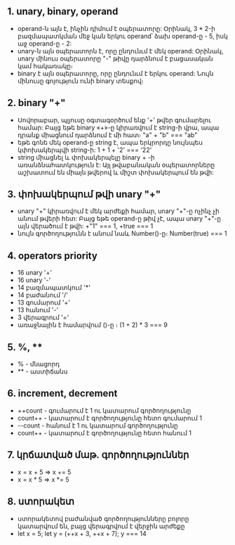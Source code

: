 ## 1. unary, binary, operand

- operand-ն այն է, ինչին դիմում է օպերատորը: Օրինակ, 3 \* 2-ի բազմապատկման մեջ կան երկու operand՝ ձախ operand-ը - 5, իսկ աջ operand-ը - 2:
- unary-ն այն օպերատորն է, որը ընդունւմ է մեկ operand: Օրինակ, unary մինուս օպերատորը "-" թիվը դարձնում է բացասական կամ հակառակը։
- binary է այն օպերատորը, որը ընդունւմ է երկու operand: Նույն մինուսը գոյություն ունի binary տեսքով։

## 2. binary "+"

- Սովորաբար, պլյուսը օգտագօրծում ենք '+' թվեր գումարելու համար: Բայց եթե binary «+»-ը կիրառվում է string-ի վրա, ապա դրանք միացնում դարձնում է մի հատ։ "a" + "b" === "ab"
- եթե գոնե մեկ operand-ը string է, ապա երկրորդը նույնպես կփոխակերպվի string-ի: 1 + 1 + '2' === '22'
- string միացնել և փոխակերպելը binary + -ի առանձնահատկություն է: Այլ թվաբանական օպերատորները աշխատում են միայն թվերով և միշտ փոխակերպում են թվի:

## 3. փոխակերպում թվի unary "+"

- unary "+" կիրառվում է մեկ արժեքի համար, unary "+"-ը ոչինչ չի անում թվերի հետ: Բայց եթե operand-ը թիվ չէ, ապա unary "+"-ը այն վերածում է թվի: +"1" === 1, +true === 1
- նույն գործողությունն է անում նաև Number()-ը։ Number(true) === 1

## 4. operators priority

- 16 unary '+'
- 16 unary '-'
- 14 բազմապատկում '\*'
- 14 բաժանում '/'
- 13 գումարում '+'
- 13 հանում '-'
- 3 վերագրում '='
- առաջնային է համարվում ()-ը ։ (1 + 2) \* 3 === 9

## 5. %, \*\*

- % - մնացորդ
- \*\* - աստիճանս

## 6. increment, decrement

- ++count - գումարում է 1 ու կատարում գործողությունը
- count++ - կատարում է գործողությունը հետո գումարում 1
- --count - հանում է 1 ու կատարում գործողությունը
- count++ - կատարում է գործողությունը հետո հանում 1

## 7. կրճատված մաթ․ գործողություններ

- x = x + 5 => x += 5
- x = x \* 5 => x \*= 5

## 8. ստորակետ

- ստորակետով բաժանված գործողությունները բոլորը կատարվում են, բայց վերագրվում է վերջին արժեքը
- let x = 5; let y = (++x + 3, ++x + 7); y === 14
